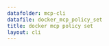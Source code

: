 ```yaml
---
datafolder: mcp-cli
datafile: docker_mcp_policy_set
title: docker mcp policy set
layout: cli
---
```


<!--
This page is automatically generated from Docker's source code. If you want to
suggest a change to the text that appears here, open a ticket or pull request
in the source repository on GitHub:

https://github.com/docker/mcp-gateway
-->

